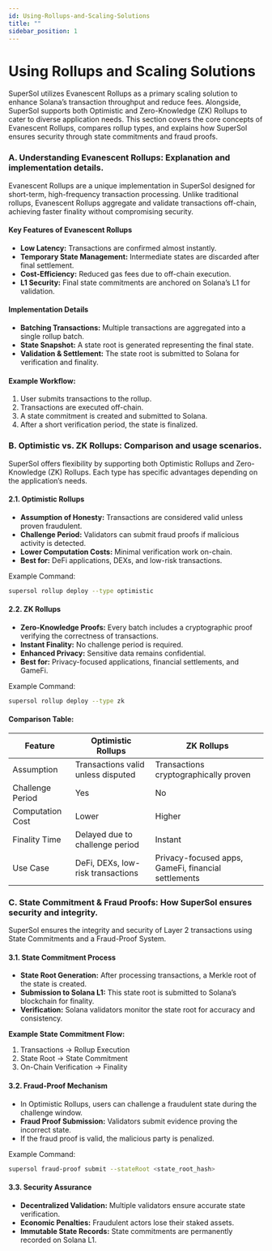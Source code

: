 ```yaml
---
id: Using-Rollups-and-Scaling-Solutions
title: ""
sidebar_position: 1
---
```


# Using Rollups and Scaling Solutions

SuperSol utilizes Evanescent Rollups as a primary scaling solution to enhance Solana’s transaction throughput and reduce fees. Alongside, SuperSol supports both Optimistic and Zero-Knowledge (ZK) Rollups to cater to diverse application needs. This section covers the core concepts of Evanescent Rollups, compares rollup types, and explains how SuperSol ensures security through state commitments and fraud proofs.

### A. Understanding Evanescent Rollups: Explanation and implementation details.

Evanescent Rollups are a unique implementation in SuperSol designed for short-term, high-frequency transaction processing. Unlike traditional rollups, Evanescent Rollups aggregate and validate transactions off-chain, achieving faster finality without compromising security.

#### Key Features of Evanescent Rollups

- **Low Latency:** Transactions are confirmed almost instantly.
- **Temporary State Management:** Intermediate states are discarded after final settlement.
- **Cost-Efficiency:** Reduced gas fees due to off-chain execution.
- **L1 Security:** Final state commitments are anchored on Solana’s L1 for validation.

#### Implementation Details

- **Batching Transactions:** Multiple transactions are aggregated into a single rollup batch.
- **State Snapshot:** A state root is generated representing the final state.
- **Validation & Settlement:** The state root is submitted to Solana for verification and finality.

#### Example Workflow:

1. User submits transactions to the rollup.
2. Transactions are executed off-chain.
3. A state commitment is created and submitted to Solana.
4. After a short verification period, the state is finalized.



### B. Optimistic vs. ZK Rollups: Comparison and usage scenarios.

SuperSol offers flexibility by supporting both Optimistic Rollups and Zero-Knowledge (ZK) Rollups. Each type has specific advantages depending on the application’s needs.

#### 2.1. Optimistic Rollups

- **Assumption of Honesty:** Transactions are considered valid unless proven fraudulent.
- **Challenge Period:** Validators can submit fraud proofs if malicious activity is detected.
- **Lower Computation Costs:** Minimal verification work on-chain.
- **Best for:** DeFi applications, DEXs, and low-risk transactions.

Example Command:
```sh
supersol rollup deploy --type optimistic
```

#### 2.2. ZK Rollups

- **Zero-Knowledge Proofs:** Every batch includes a cryptographic proof verifying the correctness of transactions.
- **Instant Finality:** No challenge period is required.
- **Enhanced Privacy:** Sensitive data remains confidential.
- **Best for:** Privacy-focused applications, financial settlements, and GameFi.

Example Command:
```sh
supersol rollup deploy --type zk
```

#### Comparison Table:

| Feature          | Optimistic Rollups | ZK Rollups |
|-----------------|-------------------|------------|
| Assumption      | Transactions valid unless disputed | Transactions cryptographically proven |
| Challenge Period | Yes | No |
| Computation Cost | Lower | Higher |
| Finality Time | Delayed due to challenge period | Instant |
| Use Case | DeFi, DEXs, low-risk transactions | Privacy-focused apps, GameFi, financial settlements |



### C. State Commitment & Fraud Proofs: How SuperSol ensures security and integrity.

SuperSol ensures the integrity and security of Layer 2 transactions using State Commitments and a Fraud-Proof System.

#### 3.1. State Commitment Process

- **State Root Generation:** After processing transactions, a Merkle root of the state is created.
- **Submission to Solana L1:** This state root is submitted to Solana’s blockchain for finality.
- **Verification:** Solana validators monitor the state root for accuracy and consistency.

**Example State Commitment Flow:**

1. Transactions → Rollup Execution  
2. State Root → State Commitment  
3. On-Chain Verification → Finality  

#### 3.2. Fraud-Proof Mechanism

- In Optimistic Rollups, users can challenge a fraudulent state during the challenge window.
- **Fraud Proof Submission:** Validators submit evidence proving the incorrect state.
- If the fraud proof is valid, the malicious party is penalized.

Example Command:
```sh
supersol fraud-proof submit --stateRoot <state_root_hash>
```

#### 3.3. Security Assurance

- **Decentralized Validation:** Multiple validators ensure accurate state verification.
- **Economic Penalties:** Fraudulent actors lose their staked assets.
- **Immutable State Records:** State commitments are permanently recorded on Solana L1.
